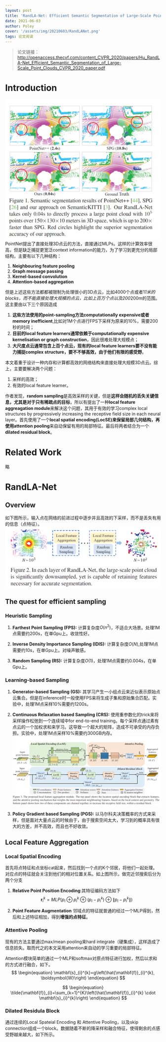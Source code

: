 ```yaml
---
layout: post
title: 'RandLA-Net: Efficient Semantic Segmentation of Large-Scale Point Clouds'
date: 2021-06-03
author: Poley
cover: '/assets/img/20210603/RandLANet.png'
tags: 论文阅读
---
```


>论文链接：http://openaccess.thecvf.com/content_CVPR_2020/papers/Hu_RandLA-Net_Efficient_Semantic_Segmentation_of_Large-Scale_Point_Clouds_CVPR_2020_paper.pdf

# Introduction

![](/assets/img/20210603/RandLANetF1.png)
PointNet提出了直接处理3D点云的方法，直接通过MLPs。这样的计算效率很高，但是缺乏捕捉更宽泛context information的能力，为了学习到更充分的局部结构，主要有以下几种结构：

1. **Neighbouring feature pooling**
2. **Graph message passing**
3. **Kernel-based convolution**
4. **Attention-based aggregation**

但是上述这些方法都都被限制为处理很小的3D点云，比如4000个点或者1*1米的blocks，而不能直接处理大规模的点云，比如上百万个点以及200*200m的范围。这主要由以下三个原因造成

1. **这些方法使用的point-sampling方法computationally expensive或者 memory inefficient**,比如对1M个点进行FPS下采样为原来的10%，需要200秒的时间；
2. **目前的local feature learners通常依赖于computationally expensive kernelisation or graph construction**，因此很难处理大规模点；
3. **大尺度点云通常包含上百个点云，现有的local feature learners要不没有能力捕捉complex structure，要不不够高效，由于他们有限的感受野**。

本文着重于设计一种内存和计算都高效的网络结构来直接处理大规模3D点云。综上，主要要解决两个问题：

1. 采样的高效；
2. 有效的local feature learner。

作者发现，**random sampling**是高效采样的关键，但是**这样会随机的丢失关键信息，尤其是对于只有稀疏点的目标**，所以有提出了一种**local feature aggreagation module**来解决这个问题，其用于有效的学习complex local structures by progressively increasing the receptive field size in each neural layer。首先使用了一个**local spatial encoding(LocSE)**来保留局部几何结构，再使用**attention pooling**来自动保留有用的局部特征。最后将两者结合为一个**dilated residual block**。

# Related Work

略

# RandLA-Net
## Overview
如下图所示，输入点在网络的前进过程中逐步并且高效的下采样，而不是丢失有用的信息（点特征）。
![](/assets/img/20210603/RandLANetF2.png)

## The quest for efficient sampling

### Heuristic Sampling

1. **Farthest Point Sampling (FPS):** 计算复杂度$O(n^2)$，不适合大场景。处理1M点需要约200s，在单Gpu上。收敛性好。

2. **Inverse Density Importance Sampling (IDIS):** 计算复杂度$O(N)$,处理1M点需要约10s，在单Gpu上。对噪声敏感。
3. **Random Sampling (RS):** 计算复杂度$O(1)$，处理1M点需要约0.004s，在单Gpu上。

### Learning-based Sampling

1. **Generator-based Sampling (GS):** 其学习产生一小组点云来近似表示原始点云集合。但是在inference时一般使用FPS来将生成子集和原始集合匹配。实验中，处理1M点采样10%需要约1200s。
2. **Continuous Relaxation based Sampling (CRS):** 使用重参数化的trick来将采样操作松弛到一个连续域中for end-to-end training。每个采样点通过素有点云的一个加权求和来学习。这导致一个超大的矩阵，造成不可承受的内存负担。实验中，处理1M点采样10%需要约300GB内存。
![](/assets/img/20210603/RandLANetF3.png)

3. **Policy Gradient based Sampling (PGS):** 以马尔科夫决策概率的方式来采样，但是面对大量点云的时候由于，由于搜索空间太大，学习到的概率具有很大的方差，并不高效，而且也不好收敛。

## Local Feature Aggregation

### Local Spatial Encoding

首先将点特征和点坐标cat起来，然后找到一个点的K个邻居，将他们一起处理。对应点的特征就会关注到他们的相对位置关系。如上图所示，做完近邻搜索后分为两个分支

1. **Relative Point Position Encoding**:其特征编码方法如下
$$
\begin{equation}
\mathbf{r}_{i}^{k}=M L P\left(p_{i} \oplus p_{i}^{k} \oplus\left(p_{i}-p_{i}^{k}\right) \oplus\left\|p_{i}-p_{i}^{k}\right\|\right)
\end{equation}
$$

2. **Point Feature Augmentation**
   邻域点的特征就普通的经过一个MLP得到，然后和上述特征相加，得到**增强的点特征**。


### Attentive Pooling

现有的方法主要通过max/mean pooling来hard integrate（硬集成），这样造成了信息损失。取而代之的本文采用attention来自动的学习重要的局部特征。

Attention模块简单的通过一个MLP和softmax对原点特征进行加权，然后以求和的方式进行融合，如下。
$$
\begin{equation}
\mathbf{s}_{i}^{k}=g\left(\hat{\mathbf{f}}_{i}^{k}, \boldsymbol{W}\right)
\end{equation}
$$

$$
\begin{equation}
\tilde{\mathbf{f}}_{i}=\sum_{k=1}^{K}\left(\hat{\mathbf{f}}_{i}^{k} \cdot \mathbf{s}_{i}^{k}\right)
\end{equation}
$$

### Dilated Residula Block

通过连续的Local Spateial Encoding 和 Attentive Pooling，以及skip connection组成一个block。数据随着不断的降采样和融合特征，使得剩余的点感受野越来越大，如下所示。